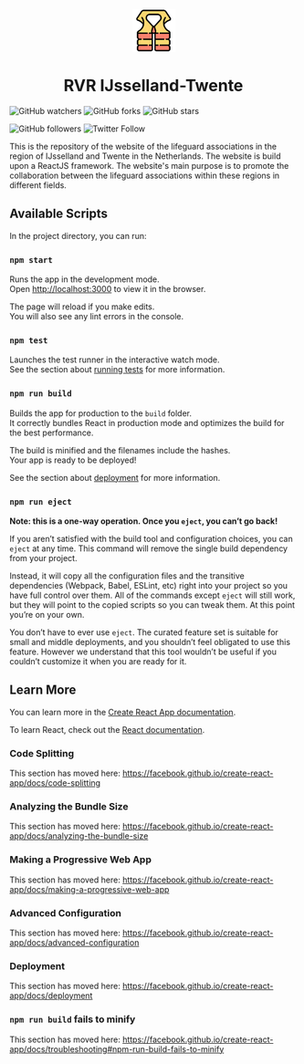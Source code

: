 <p align="center">
    <img src="https://raw.githubusercontent.com/dannyverp/rvrijssellandtwente/master/src/images/011-life-vest.svg?sanitize=true" width="75">
</p>
<h1 align="center">RVR IJsselland-Twente</h1>

![GitHub watchers](https://img.shields.io/github/watchers/dannyverp/rvrijssellandtwente.svg?style=social)
![GitHub forks](https://img.shields.io/github/forks/dannyverp/rvrijssellandtwente.svg?style=social)
![GitHub stars](https://img.shields.io/github/stars/dannyverp/rvrijssellandtwente.svg?style=social)


![GitHub followers](https://img.shields.io/github/followers/dannyverp.svg?style=social)
![Twitter Follow](https://img.shields.io/twitter/follow/dannyverp.svg?style=social)

This is the repository of the website of the lifeguard associations in the region of IJsselland and Twente in the Netherlands. The website is build upon a ReactJS framework.
The website's main purpose is to promote the collaboration between the lifeguard associations within these regions in different fields.

## Available Scripts

In the project directory, you can run:

### `npm start`

Runs the app in the development mode.<br>
Open [http://localhost:3000](http://localhost:3000) to view it in the browser.

The page will reload if you make edits.<br>
You will also see any lint errors in the console.

### `npm test`

Launches the test runner in the interactive watch mode.<br>
See the section about [running tests](https://facebook.github.io/create-react-app/docs/running-tests) for more information.

### `npm run build`

Builds the app for production to the `build` folder.<br>
It correctly bundles React in production mode and optimizes the build for the best performance.

The build is minified and the filenames include the hashes.<br>
Your app is ready to be deployed!

See the section about [deployment](https://facebook.github.io/create-react-app/docs/deployment) for more information.

### `npm run eject`

**Note: this is a one-way operation. Once you `eject`, you can’t go back!**

If you aren’t satisfied with the build tool and configuration choices, you can `eject` at any time. This command will remove the single build dependency from your project.

Instead, it will copy all the configuration files and the transitive dependencies (Webpack, Babel, ESLint, etc) right into your project so you have full control over them. All of the commands except `eject` will still work, but they will point to the copied scripts so you can tweak them. At this point you’re on your own.

You don’t have to ever use `eject`. The curated feature set is suitable for small and middle deployments, and you shouldn’t feel obligated to use this feature. However we understand that this tool wouldn’t be useful if you couldn’t customize it when you are ready for it.

## Learn More

You can learn more in the [Create React App documentation](https://facebook.github.io/create-react-app/docs/getting-started).

To learn React, check out the [React documentation](https://reactjs.org/).

### Code Splitting

This section has moved here: https://facebook.github.io/create-react-app/docs/code-splitting

### Analyzing the Bundle Size

This section has moved here: https://facebook.github.io/create-react-app/docs/analyzing-the-bundle-size

### Making a Progressive Web App

This section has moved here: https://facebook.github.io/create-react-app/docs/making-a-progressive-web-app

### Advanced Configuration

This section has moved here: https://facebook.github.io/create-react-app/docs/advanced-configuration

### Deployment

This section has moved here: https://facebook.github.io/create-react-app/docs/deployment

### `npm run build` fails to minify

This section has moved here: https://facebook.github.io/create-react-app/docs/troubleshooting#npm-run-build-fails-to-minify
